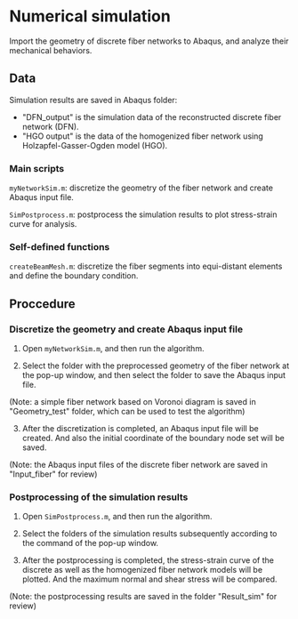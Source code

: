 # Numerical simulation
Import the geometry of discrete fiber networks to Abaqus, and analyze their mechanical behaviors.

## Data
Simulation results are saved in Abaqus folder:
- "DFN_output" is the simulation data of the reconstructed discrete fiber network (DFN).
- "HGO output" is the data of the homogenized fiber network using Holzapfel-Gasser-Ogden model (HGO).

### Main scripts

`myNetworkSim.m`: discretize the geometry of the fiber network and create Abaqus input file.

`SimPostprocess.m`: postprocess the simulation results to plot stress-strain curve for analysis.

### Self-defined functions

`createBeamMesh.m`: discretize the fiber segments into equi-distant elements and define the boundary condition.

## Proccedure
### Discretize the geometry and create Abaqus input file

1. Open `myNetworkSim.m`, and then run the algorithm.

2. Select the folder with the preprocessed geometry of the fiber network at the pop-up window, and then select the folder to save the Abaqus input file.

(Note: a simple fiber network based on Voronoi diagram is saved in "Geometry_test" folder, which can be used to test the algorithm)

3. After the discretization is completed, an Abaqus input file will be created. And also the initial coordinate of the boundary node set will be saved.

(Note: the Abaqus input files of the discrete fiber network are saved in "Input_fiber" for review)

### Postprocessing of the simulation results

1. Open `SimPostprocess.m`, and then run the algorithm.

2. Select the folders of the simulation results subsequently according to the command of the pop-up window.

3. After the postprocessing is completed, the stress-strain curve of the discrete as well as the homogenized fiber network models will be plotted. And the maximum normal and shear stress will be compared.

(Note: the postprocessing results are saved in the folder "Result_sim" for review)

